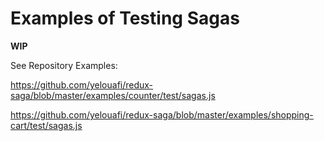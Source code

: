 # Examples of Testing Sagas

**WIP**

See Repository Examples:

https://github.com/yelouafi/redux-saga/blob/master/examples/counter/test/sagas.js

https://github.com/yelouafi/redux-saga/blob/master/examples/shopping-cart/test/sagas.js
